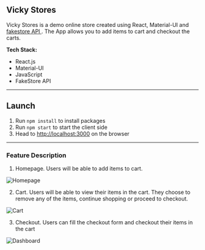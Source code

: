 ## Vicky Stores

Vicky Stores is a demo online store created using React, Material-UI and [fakestore API ](https://fakestoreapi.com). The App allows you to add items to cart and checkout the carts.

**Tech Stack:**

- React.js
- Material-UI
- JavaScript
- FakeStore API

---

## Launch

1. Run `npm install` to install packages
2. Run `npm start` to start the client side
3. Head to [http://localhost:3000](http://localhost:3000) on the browser

---

### Feature Description

1. Homepage. Users will be able to add items to cart.

![Homepage](images/vicky_stores.png)

2. Cart. Users will be able to view their items in the cart. They choose to remove any of the items, continue shopping or proceed to checkout.

![Cart](images/cart.png)

3. Checkout. Users can fill the checkout form and checkout their items in the cart

![Dashboard](images/checkout.png)

